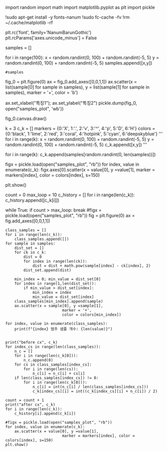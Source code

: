 import random
import math
import matplotlib.pyplot as plt
import pickle

!sudo apt-get install -y fonts-nanum
!sudo fc-cache -fv
!rm ~/.cache/matplotlib -rf

plt.rc('font', family='NanumBarunGothic')
plt.rcParams['axes.unicode_minus'] = False

samples = []

for i in range(100):
    x = random.randint(0, 100) + random.randint(-5, 5)
    y = random.randint(0, 100) + random.randint(-5, 5)
    samples.append([x,y])

    #samples
fig_0 = plt.figure(0)
ax = fig_0.add_axes([0,0,1,1])
ax.scatter(x = list(sample[0] for sample in samples),
           y = list(sample[1] for sample in samples),
           marker = '+', color = 'b')

ax.set_xlabel("특징1"); ax.set_ylabel("특징2")
pickle.dump(fig_0, open("samples_plot", 'wb'))

fig_0.canvas.draw()

k = 3
c_k = []
markers = {0:'X', 1:'.', 2:'v', 3:'^', 4:'p', 5:'D', 6:'H'}
colors = {0:'black', 1:'lime', 2:'red', 3:'coral', 4:'hotpink', 5:'cyan', 6:'deepskyblue'}
'''
for i in range(k):
    x = random.randint(0, 100) + random.randint(-5, 5)
    y = random.randint(0, 100) + random.randint(-5, 5)
    c_k.append([x,y])
'''

for i in range(k):
    c_k.append(samples[random.randint(0, len(samples))])

figx = pickle.load(open("samples_plot", "rb"))
for index, value in enumerate(c_k):
    figx.axes[0].scatter(x = value[0], y =value[1],
                         marker = markers[index], color = colors[index], s=150)

plt.show()

count = 0
max_loop = 10
c_history = []
for i in range(len(c_k)):
    c_history.append([c_k[i]])

while True:
    if count > max_loop:
        break
    #figx = pickle.load(open("samples_plot", "rb"))
    fig = plt.figure(0)
    ax = fig.add_axes([0,0,1,1])

    class_samples = []
    for i in range(len(c_k)):
        class_samples.append([])
    for sample in samples:
        dist_set = []
        for ck in c_k:
            dist = 0
            for index in range(len(ck)):
                dist = dist + math.pow(sample[index] - ck[index], 2)
            dist_set.append(dist)

        min_index = 0; min_value = dist_set[0]
        for index in range(1,len(dist_set)):
            if min_value > dist_set[index]:
                min_index = index
                min_value = dist_set[index]
        class_samples[min_index].append(sample)
        ax.scatter(x = sample[0], y =sample[1],
                             marker = '+',
                             color = colors[min_index])

    for index, value in enumerate(class_samples):
        print(f"{index} 범주 샘플 개수: {len(value)}")


    print("before cx", c_k)
    for index_cs in range(len(class_samples)):
        n_c = []
        for i in range(len(c_k[0])):
            n_c.append(0)
        for cs in class_samples[index_cs]:
            for i in range(len(cs)):
                n_c[i] = n_c[i] + cs[i]
        if len(class_samples[index_cs]) != 0:
            for i in range(len(c_k[0])):
                n_c[i] = int(n_c[i] / len(class_samples[index_cs]))
                c_k[index_cs][i] = int((c_k[index_cs][i] + n_c[i]) / 2)

    count = count + 1
    print("after cx", c_k)
    for i in range(len(c_k)):
        c_history[i].append(c_k[i])

    #figx = pickle.load(open("samples_plot", "rb"))
    for index, value in enumerate(c_k):
        ax.scatter(x = value[0], y =value[1],
                             marker = markers[index], color = colors[index], s=150)
    plt.show()
